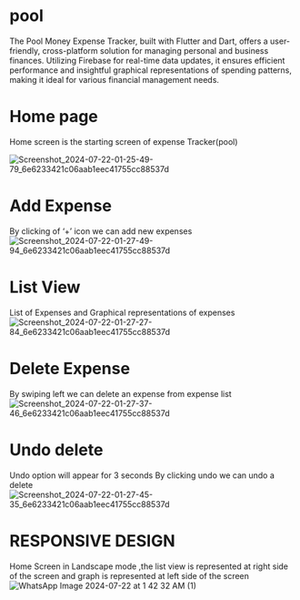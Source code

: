 # pool
The Pool Money Expense Tracker, built with Flutter and Dart, offers a user-friendly, cross-platform solution for managing personal and business finances. Utilizing Firebase for real-time data updates, it ensures efficient performance and insightful graphical representations of spending patterns, making it ideal for various financial management needs.

# Home page
Home screen is the starting screen of expense Tracker(pool)

![Screenshot_2024-07-22-01-25-49-79_6e6233421c06aab1eec41755cc88537d](https://github.com/user-attachments/assets/5445ef88-771e-4b48-975f-d0f44b66ef99)
# Add Expense
By clicking of ‘+’ icon we can add new expenses
![Screenshot_2024-07-22-01-27-49-94_6e6233421c06aab1eec41755cc88537d](https://github.com/user-attachments/assets/717e4277-8f49-4815-ac86-3c0cfffebcc8)
# List View
List of Expenses and Graphical representations of expenses
![Screenshot_2024-07-22-01-27-27-84_6e6233421c06aab1eec41755cc88537d](https://github.com/user-attachments/assets/c92e11d8-2ad6-4c4e-92a9-34c9bd317a0c)
# Delete Expense
By swiping left we can delete an expense from expense list
![Screenshot_2024-07-22-01-27-37-46_6e6233421c06aab1eec41755cc88537d](https://github.com/user-attachments/assets/7607d4d3-6e2b-4f11-91e2-5b5ff7520e77)

# Undo delete
Undo option will appear for 3 seconds By clicking undo we can undo a delete
![Screenshot_2024-07-22-01-27-45-35_6e6233421c06aab1eec41755cc88537d](https://github.com/user-attachments/assets/22e61213-3c05-4d37-9606-ddb34969a999)

# RESPONSIVE DESIGN
Home Screen in Landscape mode ,the list view is represented at right side of the screen and graph is represented at left side of the screen
![WhatsApp Image 2024-07-22 at 1 42 32 AM (1)](https://github.com/user-attachments/assets/b7f0bc9f-04f2-434a-b417-dad566ea6498)
